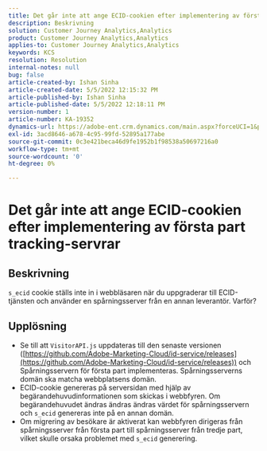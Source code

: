 ```yaml
---
title: Det går inte att ange ECID-cookien efter implementering av första part tracking-servrar
description: Beskrivning
solution: Customer Journey Analytics,Analytics
product: Customer Journey Analytics,Analytics
applies-to: Customer Journey Analytics,Analytics
keywords: KCS
resolution: Resolution
internal-notes: null
bug: false
article-created-by: Ishan Sinha
article-created-date: 5/5/2022 12:15:32 PM
article-published-by: Ishan Sinha
article-published-date: 5/5/2022 12:18:11 PM
version-number: 1
article-number: KA-19352
dynamics-url: https://adobe-ent.crm.dynamics.com/main.aspx?forceUCI=1&pagetype=entityrecord&etn=knowledgearticle&id=6441c40a-6dcc-ec11-a7b5-6045bd00db25
exl-id: 3acd8646-a678-4c95-99fd-52895a177abe
source-git-commit: 0c3e421beca46d9fe1952b1f98538a50697216a0
workflow-type: tm+mt
source-wordcount: '0'
ht-degree: 0%

---
```


# Det går inte att ange ECID-cookien efter implementering av första part tracking-servrar

## Beskrivning

`s_ecid` cookie ställs inte in i webbläsaren när du uppgraderar till ECID-tjänsten och använder en spårningsserver från en annan leverantör. Varför?

## Upplösning


- Se till att `VisitorAPI.js` uppdateras till den senaste versionen ([https://github.com/Adobe-Marketing-Cloud/id-service/releases](https://github.com/Adobe-Marketing-Cloud/id-service/releases)) och Spårningsservern för första part implementeras. Spårningsserverns domän ska matcha webbplatsens domän.
- ECID-cookie genereras på serversidan med hjälp av begärandehuvudinformationen som skickas i webbfyren. Om begärandehuvudet ändras ändras ändras värdet för spårningsservern och `s_ecid` genereras inte på en annan domän.
- Om migrering av besökare är aktiverat kan webbfyren dirigeras från spårningsserver från första part till spårningsserver från tredje part, vilket skulle orsaka problemet med `s_ecid` generering.
